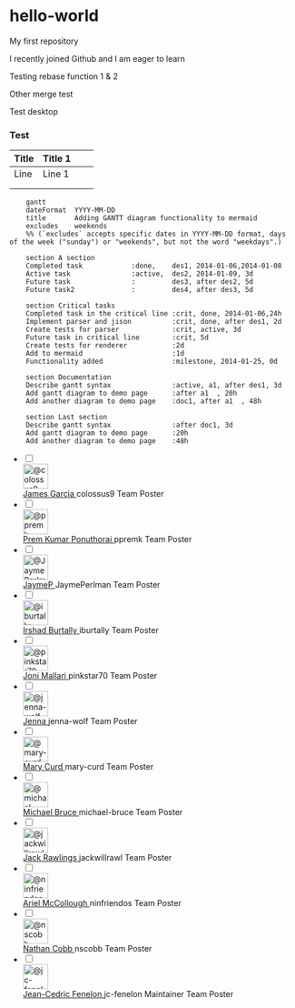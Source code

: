 # hello-world
My first repository

I recently joined Github and I am eager to learn

Testing rebase function 1 & 2

Other merge test

Test desktop

### Test

| Title | Title 1 |      |      |
| ----- | ------- | ---- | ---- |
| Line  | Line 1  |      |      |
|       |         |      |      |
|       |         |      |      |


```mermaid
    gantt
    dateFormat  YYYY-MM-DD
    title       Adding GANTT diagram functionality to mermaid
    excludes    weekends
    %% (`excludes` accepts specific dates in YYYY-MM-DD format, days of the week ("sunday") or "weekends", but not the word "weekdays".)

    section A section
    Completed task            :done,    des1, 2014-01-06,2014-01-08
    Active task               :active,  des2, 2014-01-09, 3d
    Future task               :         des3, after des2, 5d
    Future task2              :         des4, after des3, 5d

    section Critical tasks
    Completed task in the critical line :crit, done, 2014-01-06,24h
    Implement parser and jison          :crit, done, after des1, 2d
    Create tests for parser             :crit, active, 3d
    Future task in critical line        :crit, 5d
    Create tests for renderer           :2d
    Add to mermaid                      :1d
    Functionality added                 :milestone, 2014-01-25, 0d

    section Documentation
    Describe gantt syntax               :active, a1, after des1, 3d
    Add gantt diagram to demo page      :after a1  , 20h
    Add another diagram to demo page    :doc1, after a1  , 48h

    section Last section
    Describe gantt syntax               :after doc1, 3d
    Add gantt diagram to demo page      :20h
    Add another diagram to demo page    :48h 
```
<ul class="member-listing table-list table-list-bordered adminable">
    
  <li class="table-list-item member-list-item js-bulk-actions-item " data-bulk-actions-id="colossus9">
      <div class="table-list-cell table-list-cell-checkbox py-3 v-align-middle pr-0 pl-3">
        <input type="checkbox" name="members[]" value="colossus9" aria-label="colossus9" id="member-colossus9" class="js-bulk-actions-toggle" data-check-all-item="">
      </div>
    <div class="table-list-cell py-3 pl-3 v-align-middle member-avatar-cell css-truncate pr-0">
      <span class="float-left">
        <a class="d-inline-block" data-hovercard-type="user" data-hovercard-url="/users/colossus9/hovercard" data-octo-click="hovercard-link-click" data-octo-dimensions="link_type:self" href="/colossus9"><img class="avatar avatar-user" src="https://avatars.githubusercontent.com/u/3791941?s=88&amp;v=4" width="44" height="44" alt="@colossus9"></a>
      </span>
    </div>
    <div class="table-list-cell py-3 v-align-middle css-truncate pl-3">
      <a class="f4 d-inline-block mr-1" data-hovercard-type="user" data-hovercard-url="/users/colossus9/hovercard" data-octo-click="hovercard-link-click" data-octo-dimensions="link_type:self" href="/colossus9">
        James Garcia
</a>        <span class="f5 color-fg-muted mr-2" itemprop="name">colossus9</span>
        <span title="Label: Team Poster" data-view-component="true" class="Label Label--secondary">
          Team Poster
</span>    </div>
  </li>

    
  <li class="table-list-item member-list-item js-bulk-actions-item " data-bulk-actions-id="ppremk">
      <div class="table-list-cell table-list-cell-checkbox py-3 v-align-middle pr-0 pl-3">
        <input type="checkbox" name="members[]" value="ppremk" aria-label="ppremk" id="member-ppremk" class="js-bulk-actions-toggle" data-check-all-item="">
      </div>
    <div class="table-list-cell py-3 pl-3 v-align-middle member-avatar-cell css-truncate pr-0">
      <span class="float-left">
        <a class="d-inline-block" data-hovercard-type="user" data-hovercard-url="/users/ppremk/hovercard" data-octo-click="hovercard-link-click" data-octo-dimensions="link_type:self" href="/ppremk"><img class="avatar avatar-user" src="https://avatars.githubusercontent.com/u/5770369?s=88&amp;v=4" width="44" height="44" alt="@ppremk"></a>
      </span>
    </div>
    <div class="table-list-cell py-3 v-align-middle css-truncate pl-3">
      <a class="f4 d-inline-block mr-1" data-hovercard-type="user" data-hovercard-url="/users/ppremk/hovercard" data-octo-click="hovercard-link-click" data-octo-dimensions="link_type:self" href="/ppremk">
        Prem Kumar Ponuthorai
</a>        <span class="f5 color-fg-muted mr-2" itemprop="name">ppremk</span>
        <span title="Label: Team Poster" data-view-component="true" class="Label Label--secondary">
          Team Poster
</span>    </div>
  </li>

    
  <li class="table-list-item member-list-item js-bulk-actions-item " data-bulk-actions-id="JaymePerlman">
      <div class="table-list-cell table-list-cell-checkbox py-3 v-align-middle pr-0 pl-3">
        <input type="checkbox" name="members[]" value="JaymePerlman" aria-label="JaymePerlman" id="member-JaymePerlman" class="js-bulk-actions-toggle" data-check-all-item="">
      </div>
    <div class="table-list-cell py-3 pl-3 v-align-middle member-avatar-cell css-truncate pr-0">
      <span class="float-left">
        <a class="d-inline-block" data-hovercard-type="user" data-hovercard-url="/users/JaymePerlman/hovercard" data-octo-click="hovercard-link-click" data-octo-dimensions="link_type:self" href="/JaymePerlman"><img class="avatar avatar-user" src="https://avatars.githubusercontent.com/u/8395862?s=88&amp;v=4" width="44" height="44" alt="@JaymePerlman"></a>
      </span>
    </div>
    <div class="table-list-cell py-3 v-align-middle css-truncate pl-3">
      <a class="f4 d-inline-block mr-1" data-hovercard-type="user" data-hovercard-url="/users/JaymePerlman/hovercard" data-octo-click="hovercard-link-click" data-octo-dimensions="link_type:self" href="/JaymePerlman">
        JaymeP
</a>        <span class="f5 color-fg-muted mr-2" itemprop="name">JaymePerlman</span>
        <span title="Label: Team Poster" data-view-component="true" class="Label Label--secondary">
          Team Poster
</span>    </div>
  </li>

    
  <li class="table-list-item member-list-item js-bulk-actions-item " data-bulk-actions-id="iburtally">
      <div class="table-list-cell table-list-cell-checkbox py-3 v-align-middle pr-0 pl-3">
        <input type="checkbox" name="members[]" value="iburtally" aria-label="iburtally" id="member-iburtally" class="js-bulk-actions-toggle" data-check-all-item="">
      </div>
    <div class="table-list-cell py-3 pl-3 v-align-middle member-avatar-cell css-truncate pr-0">
      <span class="float-left">
        <a class="d-inline-block" data-hovercard-type="user" data-hovercard-url="/users/iburtally/hovercard" data-octo-click="hovercard-link-click" data-octo-dimensions="link_type:self" href="/iburtally"><img class="avatar avatar-user" src="https://avatars.githubusercontent.com/u/12739844?s=88&amp;v=4" width="44" height="44" alt="@iburtally"></a>
      </span>
    </div>
    <div class="table-list-cell py-3 v-align-middle css-truncate pl-3">
      <a class="f4 d-inline-block mr-1" data-hovercard-type="user" data-hovercard-url="/users/iburtally/hovercard" data-octo-click="hovercard-link-click" data-octo-dimensions="link_type:self" href="/iburtally">
        Irshad Burtally
</a>        <span class="f5 color-fg-muted mr-2" itemprop="name">iburtally</span>
        <span title="Label: Team Poster" data-view-component="true" class="Label Label--secondary">
          Team Poster
</span>    </div>
  </li>

    
  <li class="table-list-item member-list-item js-bulk-actions-item " data-bulk-actions-id="pinkstar70">
      <div class="table-list-cell table-list-cell-checkbox py-3 v-align-middle pr-0 pl-3">
        <input type="checkbox" name="members[]" value="pinkstar70" aria-label="pinkstar70" id="member-pinkstar70" class="js-bulk-actions-toggle" data-check-all-item="">
      </div>
    <div class="table-list-cell py-3 pl-3 v-align-middle member-avatar-cell css-truncate pr-0">
      <span class="float-left">
        <a class="d-inline-block" data-hovercard-type="user" data-hovercard-url="/users/pinkstar70/hovercard" data-octo-click="hovercard-link-click" data-octo-dimensions="link_type:self" href="/pinkstar70"><img class="avatar avatar-user" src="https://avatars.githubusercontent.com/u/32342353?s=88&amp;v=4" width="44" height="44" alt="@pinkstar70"></a>
      </span>
    </div>
    <div class="table-list-cell py-3 v-align-middle css-truncate pl-3">
      <a class="f4 d-inline-block mr-1" data-hovercard-type="user" data-hovercard-url="/users/pinkstar70/hovercard" data-octo-click="hovercard-link-click" data-octo-dimensions="link_type:self" href="/pinkstar70">
        Joni Mallari
</a>        <span class="f5 color-fg-muted mr-2" itemprop="name">pinkstar70</span>
        <span title="Label: Team Poster" data-view-component="true" class="Label Label--secondary">
          Team Poster
</span>    </div>
  </li>

    
  <li class="table-list-item member-list-item js-bulk-actions-item " data-bulk-actions-id="jenna-wolf">
      <div class="table-list-cell table-list-cell-checkbox py-3 v-align-middle pr-0 pl-3">
        <input type="checkbox" name="members[]" value="jenna-wolf" aria-label="jenna-wolf" id="member-jenna-wolf" class="js-bulk-actions-toggle" data-check-all-item="">
      </div>
    <div class="table-list-cell py-3 pl-3 v-align-middle member-avatar-cell css-truncate pr-0">
      <span class="float-left">
        <a class="d-inline-block" data-hovercard-type="user" data-hovercard-url="/users/jenna-wolf/hovercard" data-octo-click="hovercard-link-click" data-octo-dimensions="link_type:self" href="/jenna-wolf"><img class="avatar avatar-user" src="https://avatars.githubusercontent.com/u/59457188?s=88&amp;v=4" width="44" height="44" alt="@jenna-wolf"></a>
      </span>
    </div>
    <div class="table-list-cell py-3 v-align-middle css-truncate pl-3">
      <a class="f4 d-inline-block mr-1" data-hovercard-type="user" data-hovercard-url="/users/jenna-wolf/hovercard" data-octo-click="hovercard-link-click" data-octo-dimensions="link_type:self" href="/jenna-wolf">
        Jenna
</a>        <span class="f5 color-fg-muted mr-2" itemprop="name">jenna-wolf</span>
        <span title="Label: Team Poster" data-view-component="true" class="Label Label--secondary">
          Team Poster
</span>    </div>
  </li>

    
  <li class="table-list-item member-list-item js-bulk-actions-item " data-bulk-actions-id="mary-curd">
      <div class="table-list-cell table-list-cell-checkbox py-3 v-align-middle pr-0 pl-3">
        <input type="checkbox" name="members[]" value="mary-curd" aria-label="mary-curd" id="member-mary-curd" class="js-bulk-actions-toggle" data-check-all-item="">
      </div>
    <div class="table-list-cell py-3 pl-3 v-align-middle member-avatar-cell css-truncate pr-0">
      <span class="float-left">
        <a class="d-inline-block" data-hovercard-type="user" data-hovercard-url="/users/mary-curd/hovercard" data-octo-click="hovercard-link-click" data-octo-dimensions="link_type:self" href="/mary-curd"><img class="avatar avatar-user" src="https://avatars.githubusercontent.com/u/61069202?s=88&amp;v=4" width="44" height="44" alt="@mary-curd"></a>
      </span>
    </div>
    <div class="table-list-cell py-3 v-align-middle css-truncate pl-3">
      <a class="f4 d-inline-block mr-1" data-hovercard-type="user" data-hovercard-url="/users/mary-curd/hovercard" data-octo-click="hovercard-link-click" data-octo-dimensions="link_type:self" href="/mary-curd">
        Mary Curd
</a>        <span class="f5 color-fg-muted mr-2" itemprop="name">mary-curd</span>
        <span title="Label: Team Poster" data-view-component="true" class="Label Label--secondary">
          Team Poster
</span>    </div>
  </li>

    
  <li class="table-list-item member-list-item js-bulk-actions-item " data-bulk-actions-id="michael-bruce">
      <div class="table-list-cell table-list-cell-checkbox py-3 v-align-middle pr-0 pl-3">
        <input type="checkbox" name="members[]" value="michael-bruce" aria-label="michael-bruce" id="member-michael-bruce" class="js-bulk-actions-toggle" data-check-all-item="">
      </div>
    <div class="table-list-cell py-3 pl-3 v-align-middle member-avatar-cell css-truncate pr-0">
      <span class="float-left">
        <a class="d-inline-block" data-hovercard-type="user" data-hovercard-url="/users/michael-bruce/hovercard" data-octo-click="hovercard-link-click" data-octo-dimensions="link_type:self" href="/michael-bruce"><img class="avatar avatar-user" src="https://avatars.githubusercontent.com/u/62772000?s=88&amp;v=4" width="44" height="44" alt="@michael-bruce"></a>
      </span>
    </div>
    <div class="table-list-cell py-3 v-align-middle css-truncate pl-3">
      <a class="f4 d-inline-block mr-1" data-hovercard-type="user" data-hovercard-url="/users/michael-bruce/hovercard" data-octo-click="hovercard-link-click" data-octo-dimensions="link_type:self" href="/michael-bruce">
        Michael Bruce
</a>        <span class="f5 color-fg-muted mr-2" itemprop="name">michael-bruce</span>
        <span title="Label: Team Poster" data-view-component="true" class="Label Label--secondary">
          Team Poster
</span>    </div>
  </li>

    
  <li class="table-list-item member-list-item js-bulk-actions-item " data-bulk-actions-id="jackwillrawl">
      <div class="table-list-cell table-list-cell-checkbox py-3 v-align-middle pr-0 pl-3">
        <input type="checkbox" name="members[]" value="jackwillrawl" aria-label="jackwillrawl" id="member-jackwillrawl" class="js-bulk-actions-toggle" data-check-all-item="">
      </div>
    <div class="table-list-cell py-3 pl-3 v-align-middle member-avatar-cell css-truncate pr-0">
      <span class="float-left">
        <a class="d-inline-block" data-hovercard-type="user" data-hovercard-url="/users/jackwillrawl/hovercard" data-octo-click="hovercard-link-click" data-octo-dimensions="link_type:self" href="/jackwillrawl"><img class="avatar avatar-user" src="https://avatars.githubusercontent.com/u/75812961?s=88&amp;v=4" width="44" height="44" alt="@jackwillrawl"></a>
      </span>
    </div>
    <div class="table-list-cell py-3 v-align-middle css-truncate pl-3">
      <a class="f4 d-inline-block mr-1" data-hovercard-type="user" data-hovercard-url="/users/jackwillrawl/hovercard" data-octo-click="hovercard-link-click" data-octo-dimensions="link_type:self" href="/jackwillrawl">
        Jack Rawlings
</a>        <span class="f5 color-fg-muted mr-2" itemprop="name">jackwillrawl</span>
        <span title="Label: Team Poster" data-view-component="true" class="Label Label--secondary">
          Team Poster
</span>    </div>
  </li>

    
  <li class="table-list-item member-list-item js-bulk-actions-item " data-bulk-actions-id="ninfriendos">
      <div class="table-list-cell table-list-cell-checkbox py-3 v-align-middle pr-0 pl-3">
        <input type="checkbox" name="members[]" value="ninfriendos" aria-label="ninfriendos" id="member-ninfriendos" class="js-bulk-actions-toggle" data-check-all-item="">
      </div>
    <div class="table-list-cell py-3 pl-3 v-align-middle member-avatar-cell css-truncate pr-0">
      <span class="float-left">
        <a class="d-inline-block" data-hovercard-type="user" data-hovercard-url="/users/ninfriendos/hovercard" data-octo-click="hovercard-link-click" data-octo-dimensions="link_type:self" href="/ninfriendos"><img class="avatar avatar-user" src="https://avatars.githubusercontent.com/u/79231642?s=88&amp;v=4" width="44" height="44" alt="@ninfriendos"></a>
      </span>
    </div>
    <div class="table-list-cell py-3 v-align-middle css-truncate pl-3">
      <a class="f4 d-inline-block mr-1" data-hovercard-type="user" data-hovercard-url="/users/ninfriendos/hovercard" data-octo-click="hovercard-link-click" data-octo-dimensions="link_type:self" href="/ninfriendos">
        Ariel  McCollough
</a>        <span class="f5 color-fg-muted mr-2" itemprop="name">ninfriendos</span>
        <span title="Label: Team Poster" data-view-component="true" class="Label Label--secondary">
          Team Poster
</span>    </div>
  </li>

    
  <li class="table-list-item member-list-item js-bulk-actions-item " data-bulk-actions-id="nscobb">
      <div class="table-list-cell table-list-cell-checkbox py-3 v-align-middle pr-0 pl-3">
        <input type="checkbox" name="members[]" value="nscobb" aria-label="nscobb" id="member-nscobb" class="js-bulk-actions-toggle" data-check-all-item="">
      </div>
    <div class="table-list-cell py-3 pl-3 v-align-middle member-avatar-cell css-truncate pr-0">
      <span class="float-left">
        <a class="d-inline-block" data-hovercard-type="user" data-hovercard-url="/users/nscobb/hovercard" data-octo-click="hovercard-link-click" data-octo-dimensions="link_type:self" href="/nscobb"><img class="avatar avatar-user" src="https://avatars.githubusercontent.com/u/96088938?s=88&amp;v=4" width="44" height="44" alt="@nscobb"></a>
      </span>
    </div>
    <div class="table-list-cell py-3 v-align-middle css-truncate pl-3">
      <a class="f4 d-inline-block mr-1" data-hovercard-type="user" data-hovercard-url="/users/nscobb/hovercard" data-octo-click="hovercard-link-click" data-octo-dimensions="link_type:self" href="/nscobb">
        Nathan Cobb
</a>        <span class="f5 color-fg-muted mr-2" itemprop="name">nscobb</span>
        <span title="Label: Team Poster" data-view-component="true" class="Label Label--secondary">
          Team Poster
</span>    </div>
  </li>

    
  <li class="table-list-item member-list-item js-bulk-actions-item " data-bulk-actions-id="jc-fenelon">
      <div class="table-list-cell table-list-cell-checkbox py-3 v-align-middle pr-0 pl-3">
        <input type="checkbox" name="members[]" value="jc-fenelon" aria-label="jc-fenelon" id="member-jc-fenelon" class="js-bulk-actions-toggle" data-check-all-item="">
      </div>
    <div class="table-list-cell py-3 pl-3 v-align-middle member-avatar-cell css-truncate pr-0">
      <span class="float-left">
        <a class="d-inline-block" data-hovercard-type="user" data-hovercard-url="/users/jc-fenelon/hovercard" data-octo-click="hovercard-link-click" data-octo-dimensions="link_type:self" href="/jc-fenelon"><img class="avatar avatar-user" src="https://avatars.githubusercontent.com/u/110944745?s=88&amp;v=4" width="44" height="44" alt="@jc-fenelon"></a>
      </span>
    </div>
    <div class="table-list-cell py-3 v-align-middle css-truncate pl-3">
      <a class="f4 d-inline-block mr-1" data-hovercard-type="user" data-hovercard-url="/users/jc-fenelon/hovercard" data-octo-click="hovercard-link-click" data-octo-dimensions="link_type:self" href="/jc-fenelon">
        Jean-Cedric Fenelon
</a>        <span class="f5 color-fg-muted mr-2" itemprop="name">jc-fenelon</span>
        <span title="Label: Maintainer" data-view-component="true" class="Label Label--secondary">
          Maintainer
</span>        <span title="Label: Team Poster" data-view-component="true" class="Label Label--secondary">
          Team Poster
</span>    </div>
  </li>

</ul>
